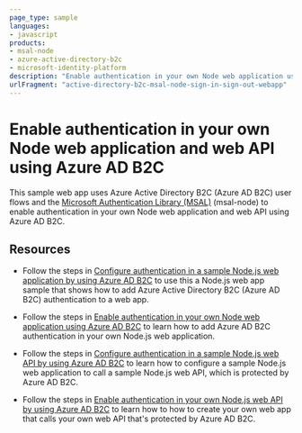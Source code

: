 ```yaml
---
page_type: sample
languages:
- javascript
products:
- msal-node
- azure-active-directory-b2c
- microsoft-identity-platform
description: "Enable authentication in your own Node web application using Azure AD B2C"
urlFragment: "active-directory-b2c-msal-node-sign-in-sign-out-webapp"
---
```


# Enable authentication in your own Node web application and web API using Azure AD B2C

This sample web app uses Azure Active Directory B2C (Azure AD B2C) user flows and the [Microsoft Authentication Library (MSAL)](https://github.com/AzureAD/microsoft-authentication-library-for-js/tree/dev/lib/msal-node) (msal-node) to enable authentication in your own Node web application and web API using Azure AD B2C.

## Resources

- Follow the steps in [Configure authentication in a sample Node.js web application by using Azure AD B2C](https://docs.microsoft.com/azure/active-directory-b2c/configure-a-sample-node-web-app) to use this a Node.js web app sample that shows how to add Azure Active Directory B2C (Azure AD B2C) authentication to a web app.

- Follow the steps in [Enable authentication in your own Node web application using Azure AD B2C](https://docs.microsoft.com/azure/active-directory-b2c/enable-authentication-in-node-web-app) to learn how to add Azure AD B2C authentication in your own Node.js web application.

- Follow the steps in [Configure authentication in a sample Node.js web API by using Azure AD B2C](https://docs.microsoft.com/azure/active-directory-b2c/configure-authentication-in-sample-node-web-api) to learn how to configure a sample Node.js web application to call a sample Node.js web API, which is protected by Azure AD B2C.

- Follow the steps in [Enable authentication in your own Node.js web API by using Azure AD B2C](https://docs.microsoft.com/azure/active-directory-b2c/enable-authentication-in-node-web-api) to learn how to how to create your own web app that calls your own web API that's protected by Azure AD B2C.